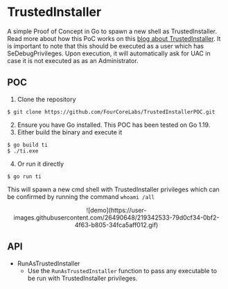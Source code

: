 # TrustedInstaller

A simple Proof of Concept in Go to spawn a new shell as TrustedInstaller. Read more about how this PoC works on this [blog about TrustedInstaller](https://fourcore.io/blogs/no-more-access-denied-i-am-trustedinstaller). It is important to note that this should be executed as a user which has SeDebugPrivileges. Upon execution, it will automatically ask for UAC in case it is not executed as as an Administrator.

## POC

1. Clone the repository

```
$ git clone https://github.com/FourCoreLabs/TrustedInstallerPOC.git
```

2. Ensure you have Go installed. This POC has been tested on Go 1.19.
3. Either build the binary and execute it

```
$ go build ti
$ ./ti.exe
```

4. Or run it directly

```
$ go run ti
```


This will spawn a new cmd shell with TrustedInstaller privileges which can be confirmed by running the command `whoami /all`

<p align="center">
![demo](https://user-images.githubusercontent.com/26490648/219342533-79d0cf34-0bf2-4f63-b805-34fca5aff012.gif)
</p>

## API

- RunAsTrustedInstaller
  - Use the `RunAsTrustedInstaller` function to pass any executable to be run with TrustedInstaller privileges.
